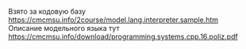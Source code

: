 Взято за кодовую базу https://cmcmsu.info/2course/model.lang.interpreter.sample.htm<br>
Описание модельного языка тут https://cmcmsu.info/download/programming.systems.cpp.16.poliz.pdf
